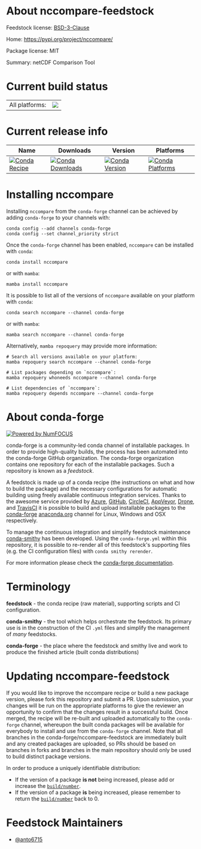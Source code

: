 About nccompare-feedstock
=========================

Feedstock license: [BSD-3-Clause](https://github.com/conda-forge/nccompare-feedstock/blob/main/LICENSE.txt)

Home: https://pypi.org/project/nccompare/

Package license: MIT

Summary: netCDF Comparison Tool

Current build status
====================


<table><tr><td>All platforms:</td>
    <td>
      <a href="https://dev.azure.com/conda-forge/feedstock-builds/_build/latest?definitionId=23515&branchName=main">
        <img src="https://dev.azure.com/conda-forge/feedstock-builds/_apis/build/status/nccompare-feedstock?branchName=main">
      </a>
    </td>
  </tr>
</table>

Current release info
====================

| Name | Downloads | Version | Platforms |
| --- | --- | --- | --- |
| [![Conda Recipe](https://img.shields.io/badge/recipe-nccompare-green.svg)](https://anaconda.org/conda-forge/nccompare) | [![Conda Downloads](https://img.shields.io/conda/dn/conda-forge/nccompare.svg)](https://anaconda.org/conda-forge/nccompare) | [![Conda Version](https://img.shields.io/conda/vn/conda-forge/nccompare.svg)](https://anaconda.org/conda-forge/nccompare) | [![Conda Platforms](https://img.shields.io/conda/pn/conda-forge/nccompare.svg)](https://anaconda.org/conda-forge/nccompare) |

Installing nccompare
====================

Installing `nccompare` from the `conda-forge` channel can be achieved by adding `conda-forge` to your channels with:

```
conda config --add channels conda-forge
conda config --set channel_priority strict
```

Once the `conda-forge` channel has been enabled, `nccompare` can be installed with `conda`:

```
conda install nccompare
```

or with `mamba`:

```
mamba install nccompare
```

It is possible to list all of the versions of `nccompare` available on your platform with `conda`:

```
conda search nccompare --channel conda-forge
```

or with `mamba`:

```
mamba search nccompare --channel conda-forge
```

Alternatively, `mamba repoquery` may provide more information:

```
# Search all versions available on your platform:
mamba repoquery search nccompare --channel conda-forge

# List packages depending on `nccompare`:
mamba repoquery whoneeds nccompare --channel conda-forge

# List dependencies of `nccompare`:
mamba repoquery depends nccompare --channel conda-forge
```


About conda-forge
=================

[![Powered by
NumFOCUS](https://img.shields.io/badge/powered%20by-NumFOCUS-orange.svg?style=flat&colorA=E1523D&colorB=007D8A)](https://numfocus.org)

conda-forge is a community-led conda channel of installable packages.
In order to provide high-quality builds, the process has been automated into the
conda-forge GitHub organization. The conda-forge organization contains one repository
for each of the installable packages. Such a repository is known as a *feedstock*.

A feedstock is made up of a conda recipe (the instructions on what and how to build
the package) and the necessary configurations for automatic building using freely
available continuous integration services. Thanks to the awesome service provided by
[Azure](https://azure.microsoft.com/en-us/services/devops/), [GitHub](https://github.com/),
[CircleCI](https://circleci.com/), [AppVeyor](https://www.appveyor.com/),
[Drone](https://cloud.drone.io/welcome), and [TravisCI](https://travis-ci.com/)
it is possible to build and upload installable packages to the
[conda-forge](https://anaconda.org/conda-forge) [anaconda.org](https://anaconda.org/)
channel for Linux, Windows and OSX respectively.

To manage the continuous integration and simplify feedstock maintenance
[conda-smithy](https://github.com/conda-forge/conda-smithy) has been developed.
Using the ``conda-forge.yml`` within this repository, it is possible to re-render all of
this feedstock's supporting files (e.g. the CI configuration files) with ``conda smithy rerender``.

For more information please check the [conda-forge documentation](https://conda-forge.org/docs/).

Terminology
===========

**feedstock** - the conda recipe (raw material), supporting scripts and CI configuration.

**conda-smithy** - the tool which helps orchestrate the feedstock.
                   Its primary use is in the construction of the CI ``.yml`` files
                   and simplify the management of *many* feedstocks.

**conda-forge** - the place where the feedstock and smithy live and work to
                  produce the finished article (built conda distributions)


Updating nccompare-feedstock
============================

If you would like to improve the nccompare recipe or build a new
package version, please fork this repository and submit a PR. Upon submission,
your changes will be run on the appropriate platforms to give the reviewer an
opportunity to confirm that the changes result in a successful build. Once
merged, the recipe will be re-built and uploaded automatically to the
`conda-forge` channel, whereupon the built conda packages will be available for
everybody to install and use from the `conda-forge` channel.
Note that all branches in the conda-forge/nccompare-feedstock are
immediately built and any created packages are uploaded, so PRs should be based
on branches in forks and branches in the main repository should only be used to
build distinct package versions.

In order to produce a uniquely identifiable distribution:
 * If the version of a package **is not** being increased, please add or increase
   the [``build/number``](https://docs.conda.io/projects/conda-build/en/latest/resources/define-metadata.html#build-number-and-string).
 * If the version of a package **is** being increased, please remember to return
   the [``build/number``](https://docs.conda.io/projects/conda-build/en/latest/resources/define-metadata.html#build-number-and-string)
   back to 0.

Feedstock Maintainers
=====================

* [@anto6715](https://github.com/anto6715/)

